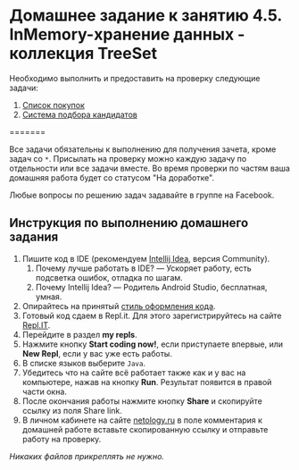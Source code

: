# Домашнее задание к занятию 4.5. InMemory-хранение данных - коллекция TreeSet

Необходимо выполнить и предоставить на проверку следующие задачи:

1. [Список покупок](/in-memory-treeset/4.5.1./)
2. [Система подбора кандидатов](/in-memory-treeset/4.5.2./)

=======

Все задачи обязательны к выполнению для получения зачета, кроме задач со `*`. Присылать на проверку можно каждую задачу по отдельности или все задачи вместе. Во время проверки по частям ваша домашняя работа будет со статусом "На доработке".

Любые вопросы по решению задач задавайте в группе на Facebook.


## Инструкция по выполнению домашнего задания

1. Пишите код в IDE (рекомендуем [Intellij Idea](https://www.jetbrains.com/idea/download/), версия Community).
    1. Почему лучше работать в IDE? — Ускоряет работу, есть подсветка ошибок, отладка по шагам.
    3. Почему Intellij Idea? — Родитель Android Studio, бесплатная, умная.
3. Опирайтесь на принятый [стиль оформления кода](https://github.com/netology-code/codestyle/blob/master/java/README.md).
4. Готовый код сдаем в Repl.it. 
Для этого зарегистрируйтесь на сайте [Repl.IT](http://repl.it/).
6. Перейдите в раздел **my repls**.
7. Нажмите кнопку **Start coding now!**, если приступаете впервые, или **New Repl**, если у вас уже есть работы.
8. В списке языков выберите `Java`.
9. Убедитесь что на сайте всё работает также как и у вас на компьютере, нажав на кнопку **Run**. Результат появится в правой части окна.
10. После окончания работы нажмите кнопку **Share** и скопируйте ссылку из поля Share link.
11. В личном кабинете на сайте [netology.ru](http://netology.ru/) в поле комментария к домашней работе вставьте скопированную ссылку и отправьте работу на проверку.

*Никаких файлов прикреплять не нужно.*
